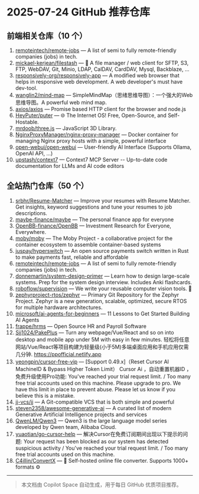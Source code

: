 # 2025-07-24 GitHub 推荐仓库

## 前端相关仓库（10 个）

1. [remoteintech/remote-jobs](https://github.com/remoteintech/remote-jobs) — A list of semi to fully remote-friendly companies (jobs) in tech.
2. [mickael-kerjean/filestash](https://github.com/mickael-kerjean/filestash) — 📁 A file manager / web client for SFTP, S3, FTP, WebDAV, Git, Minio, LDAP, CalDAV, CardDAV, Mysql, Backblaze, ...
3. [responsively-org/responsively-app](https://github.com/responsively-org/responsively-app) — A modified web browser that helps in responsive web development. A web developer's must have dev-tool.
4. [wanglin2/mind-map](https://github.com/wanglin2/mind-map) — SimpleMindMap（思绪思维导图）：一个强大的Web思维导图。A powerful web mind map.
5. [axios/axios](https://github.com/axios/axios) — Promise based HTTP client for the browser and node.js
6. [HeyPuter/puter](https://github.com/HeyPuter/puter) — 🌐 The Internet OS! Free, Open-Source, and Self-Hostable.
7. [mrdoob/three.js](https://github.com/mrdoob/three.js) — JavaScript 3D Library.
8. [NginxProxyManager/nginx-proxy-manager](https://github.com/NginxProxyManager/nginx-proxy-manager) — Docker container for managing Nginx proxy hosts with a simple, powerful interface
9. [open-webui/open-webui](https://github.com/open-webui/open-webui) — User-friendly AI Interface (Supports Ollama, OpenAI API, ...)
10. [upstash/context7](https://github.com/upstash/context7) — Context7 MCP Server -- Up-to-date code documentation for LLMs and AI code editors

## 全站热门仓库（50 个）

1. [srbhr/Resume-Matcher](https://github.com/srbhr/Resume-Matcher) — Improve your resumes with Resume Matcher. Get insights, keyword suggestions and tune your resumes to job descriptions.
2. [maybe-finance/maybe](https://github.com/maybe-finance/maybe) — The personal finance app for everyone
3. [OpenBB-finance/OpenBB](https://github.com/OpenBB-finance/OpenBB) — Investment Research for Everyone, Everywhere.
4. [moby/moby](https://github.com/moby/moby) — The Moby Project - a collaborative project for the container ecosystem to assemble container-based systems
5. [juspay/hyperswitch](https://github.com/juspay/hyperswitch) — An open source payments switch written in Rust to make payments fast, reliable and affordable
6. [remoteintech/remote-jobs](https://github.com/remoteintech/remote-jobs) — A list of semi to fully remote-friendly companies (jobs) in tech.
7. [donnemartin/system-design-primer](https://github.com/donnemartin/system-design-primer) — Learn how to design large-scale systems. Prep for the system design interview. Includes Anki flashcards.
8. [roboflow/supervision](https://github.com/roboflow/supervision) — We write your reusable computer vision tools. 💜
9. [zephyrproject-rtos/zephyr](https://github.com/zephyrproject-rtos/zephyr) — Primary Git Repository for the Zephyr Project. Zephyr is a new generation, scalable, optimized, secure RTOS for multiple hardware architectures.
10. [microsoft/ai-agents-for-beginners](https://github.com/microsoft/ai-agents-for-beginners) — 11 Lessons to Get Started Building AI Agents
11. [frappe/hrms](https://github.com/frappe/hrms) — Open Source HR and Payroll Software
12. [Sjj1024/PakePlus](https://github.com/Sjj1024/PakePlus) — Turn any webpage/Vue/React and so on into desktop and mobile app under 5M with easy in few minutes. 轻松将任意网站/Vue/React等项目构建为轻量级(小于5M)多端桌面应用和手机应用仅需几分钟. https://ppofficial.netlify.app
13. [yeongpin/cursor-free-vip](https://github.com/yeongpin/cursor-free-vip) — [Support 0.49.x]（Reset Cursor AI MachineID & Bypass Higher Token Limit） Cursor Ai ，自动重置机器ID ， 免费升级使用Pro功能: You've reached your trial request limit. / Too many free trial accounts used on this machine. Please upgrade to pro. We have this limit in place to prevent abuse. Please let us know if you believe this is a mistake.
14. [jj-vcs/jj](https://github.com/jj-vcs/jj) — A Git-compatible VCS that is both simple and powerful
15. [steven2358/awesome-generative-ai](https://github.com/steven2358/awesome-generative-ai) — A curated list of modern Generative Artificial Intelligence projects and services
16. [QwenLM/Qwen3](https://github.com/QwenLM/Qwen3) — Qwen3 is the large language model series developed by Qwen team, Alibaba Cloud.
17. [yuaotian/go-cursor-help](https://github.com/yuaotian/go-cursor-help) — 解决Cursor在免费订阅期间出现以下提示的问题: Your request has been blocked as our system has detected suspicious activity / You've reached your trial request limit. / Too many free trial accounts used on this machine.
18. [C4illin/ConvertX](https://github.com/C4illin/ConvertX) — 💾 Self-hosted online file converter. Supports 1000+ formats ⚙️

---

> 本文档由 Copilot Space 自动生成，用于每日 GitHub 优质项目推荐。
